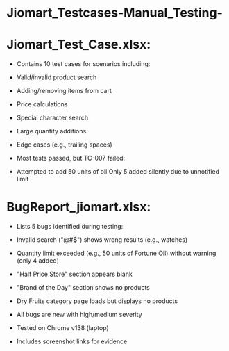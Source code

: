 # Jiomart_Testcases-Manual_Testing-

# Jiomart_Test_Case.xlsx:  

- Contains 10 test cases for scenarios including:  

- Valid/invalid product search  
- Adding/removing items from cart  
- Price calculations  
- Special character search  
- Large quantity additions  
- Edge cases (e.g., trailing spaces)  


- Most tests passed, but TC-007 failed:  

- Attempted to add 50 units of oil
Only 5 added silently due to unnotified limit




# BugReport_jiomart.xlsx:

- Lists 5 bugs identified during testing:  

- Invalid search ("@#$") shows wrong results (e.g., watches)  
- Quantity limit exceeded (e.g., 50 units of Fortune Oil) without warning (only 4 added)  
- "Half Price Store" section appears blank  
- "Brand of the Day" section shows no products  
- Dry Fruits category page loads but displays no products  


- All bugs are new with high/medium severity  
- Tested on Chrome v138 (laptop)
- Includes screenshot links for evidence  
